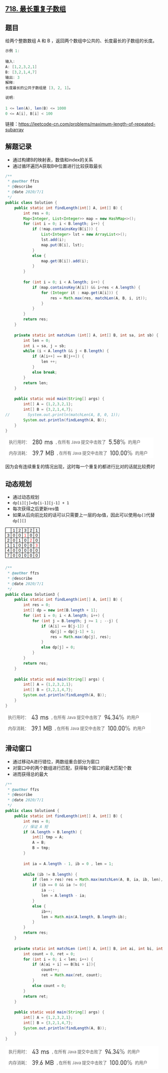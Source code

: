 ## [718. 最长重复子数组](https://leetcode-cn.com/problems/maximum-length-of-repeated-subarray/)

## 题目

给两个整数数组 A 和 B ，返回两个数组中公共的、长度最长的子数组的长度。

```java
示例 1:

输入:
A: [1,2,3,2,1]
B: [3,2,1,4,7]
输出: 3
解释: 
长度最长的公共子数组是 [3, 2, 1]。
```



```java
说明:

1 <= len(A), len(B) <= 1000
0 <= A[i], B[i] < 100
```


链接：https://leetcode-cn.com/problems/maximum-length-of-repeated-subarray

## 解题记录

+ 通过构建B的映射表，数值和index的关系
+ 通过循环遍历A获取B中位置进行比较获取最长

```java
/**
 * @author ffzs
 * @describe
 * @date 2020/7/1
 */
public class Solution {
    public static int findLength(int[] A, int[] B) {
        int res = 0;
        Map<Integer, List<Integer>> map = new HashMap<>();
        for (int i = 0; i < B.length; i++) {
            if (!map.containsKey(B[i])) {
                List<Integer> lst = new ArrayList<>();
                lst.add(i);
                map.put(B[i], lst);
            }
            else {
                map.get(B[i]).add(i);
            }
        }

        for (int i = 0; i < A.length; i++) {
            if (map.containsKey(A[i]) && i+res < A.length) {
                for (Integer it : map.get(A[i])) {
                    res = Math.max(res, matchLen(A, B, i, it));
                }
            }
        }
        return res;
    }

    private static int matchLen (int[] A, int[] B, int sa, int sb) {
        int len = 0;
        int i = sa, j = sb;
        while (i < A.length && j < B.length) {
            if (A[i++] == B[j++]) {
                len ++;
            }
            else break;
        }
        return len;
    }

    public static void main(String[] args) {
        int[] A = {1,2,3,2,1};
        int[] B = {3,2,1,4,7};
//        System.out.println(matchLen(A, B, 0, 1));
        System.out.println(findLength(A, B));
    }
}

```

![image-20200701133356285](README.assets/image-20200701133356285.png)

因为会有连续重复的情况出现，这时每一个重复的都进行比对的话就比较费时

## 动态规划

+ 通过动态规划
+ `dp[i][j]=dp[i-1][j-1] + 1`
+ 每次获得之后更新res值
+ 如果从后向前比较的话可以只需要上一层的dp值，因此可以使用`dp[]`代替`dp[][]`

![在这里插入图片描述](README.assets/20200701145921987.png)

```java
/**
 * @author ffzs
 * @describe
 * @date 2020/7/1
 */
public class Solution3 {
    public static int findLength(int[] A, int[] B) {
        int res = 0;
        int[] dp = new int[B.length + 1];
        for (int i = 0; i < A.length; i++) {
            for (int j = B.length; j >= 1 ; --j) {
                if (A[i] == B[j-1]) {
                    dp[j] = dp[j-1] + 1;
                    res = Math.max(dp[j], res);
                }
                else dp[j] = 0;
            }
        }
        return res;
    }

    public static void main(String[] args) {
        int[] A = {1,2,3,2,1};
        int[] B = {3,2,1,4,7};
        System.out.println(findLength(A, B));
    }
}

```

![image-20200701151019739](README.assets/image-20200701151019739.png)

## 滑动窗口

+ 通过移动A进行错位，两数组重合部分为窗口
+ 对窗口中的两个数组进行匹配，获得每个窗口的最大匹配个数
+ 进而获得总的最大

```java
/**
 * @author ffzs
 * @describe
 * @date 2020/7/1
 */
public class Solution4 {
    public static int findLength(int[] A, int[] B) {
        int res = 0;
        // 保证 A 短
        if (A.length > B.length) {
            int[] tmp = A;
            A = B;
            B = tmp;
        }

        int ia = A.length - 1, ib = 0 , len = 1;

        while (ib != B.length) {
            if (len > res) res = Math.max(matchLen(A, B, ia, ib, len), res);
            if (ib == 0 && ia != 0){
                ia --;
                len = A.length - ia;
            }
            else {
                ib++;
                len = Math.min(A.length, B.length-ib);
            }
        }
        return res;
    }

    private static int matchLen (int[] A, int[] B, int ai, int bi, int len) {
        int count = 0, ret = 0;
        for (int i = 0; i < len; i++) {
            if (A[ai + i] == B[bi + i]){
                count++;
                ret = Math.max(ret, count);
            }
            else count = 0;
        }
        return ret;
    }

    public static void main(String[] args) {
        int[] A = {1,2,3,2,1};
        int[] B = {3,2,1,4,7};
        System.out.println(findLength(A, B));
    }
}
```

![image-20200701152822636](README.assets/image-20200701152822636.png)